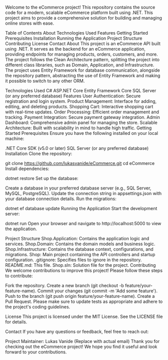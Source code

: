 Welcome to the eCommerce project! This repository contains the source code for a modern, scalable eCommerce platform built using .NET. This project aims to provide a comprehensive solution for building and managing online stores with ease.

Table of Contents
About
Technologies Used
Features
Getting Started
Prerequisites
Installation
Running the Application
Project Structure
Contributing
License
Contact
About
This project is an eCommerce API built using .NET. It serves as the backend for an eCommerce application, providing endpoints for managing products, orders, customers, and more. The project follows the Clean Architecture pattern, splitting the project into different class libraries, such as Domain, Application, and Infrastructure. The project uses Entity Framework for database communication, alongside the repository pattern, abstracting the use of Entity Framework and making it possible to switch to any other ORM.

Technologies Used
C#
ASP.NET Core
Entity Framework Core
SQL Server (or any preferred database)
Features
User Authentication: Secure registration and login system.
Product Management: Interface for adding, editing, and deleting products.
Shopping Cart: Interactive shopping cart with real-time updates.
Order Processing: Efficient order management and tracking.
Payment Integration: Secure payment gateway integration.
Admin Dashboard: Comprehensive admin panel for managing the store.
Scalable Architecture: Built with scalability in mind to handle high traffic.
Getting Started
Prerequisites
Ensure you have the following installed on your local machine:

.NET Core SDK (v5.0 or later)
SQL Server (or any preferred database)
Installation
Clone the repository:

git clone https://github.com/lukasvanide/eCommerce.git
cd eCommerce
Install dependencies:

dotnet restore
Set up the database:

Create a database in your preferred database server (e.g., SQL Server, MySQL, PostgreSQL).
Update the connection string in appsettings.json with your database connection details.
Run the migrations:

dotnet ef database update
Running the Application
Start the development server:

dotnet run
Open your browser and navigate to http://localhost:5000 to view the application.

Project Structure
Shop.Application: Contains the application logic and services.
Shop.Domain: Contains the domain models and business logic.
Shop.Infrastructure: Contains the database context, configurations, and migrations.
Shop: Main project containing the API controllers and startup configuration.
.gitignore: Specifies files to ignore in the repository.
README.md: This file.
Shop.sln: Solution file for the project.
Contributing
We welcome contributions to improve this project! Please follow these steps to contribute:

Fork the repository.
Create a new branch (git checkout -b feature/your-feature-name).
Commit your changes (git commit -m 'Add some feature').
Push to the branch (git push origin feature/your-feature-name).
Create a Pull Request.
Please make sure to update tests as appropriate and adhere to the project's coding guidelines.

License
This project is licensed under the MIT License. See the LICENSE file for details.

Contact
If you have any questions or feedback, feel free to reach out:

Project Maintainer: Lukas Vanide (Replace with actual email)
Thank you for checking out the eCommerce project! We hope you find it useful and look forward to your contributions.
